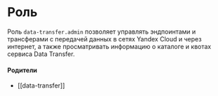 # Роль

Роль `data-transfer.admin` позволяет управлять эндпоинтами и трансферами с передачей данных в сетях Yandex Cloud и через интернет, а также просматривать информацию о каталоге и квотах сервиса Data Transfer.


#### Родители

- [[data-transfer]]
